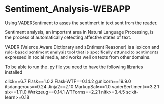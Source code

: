 # Sentiment_Analysis-WEBAPP
Using VADERSentiment to asses the sentiment in text sent from the reader.


Sentiment analysis, an important area in Natural Language Processing, is the process of automatically detecting affective states of text.

VADER (Valence Aware Dictionary and sEntiment Reasoner) is a lexicon and rule-based sentiment analysis tool that is specifically attuned 
to sentiments expressed in social media, and works well on texts from other domains.

To be able to run the .py file you need to have the following libraries installed

click==6.7
Flask==1.0.2
Flask-WTF==0.14.2
gunicorn==19.9.0
itsdangerous==0.24
Jinja2==2.10
MarkupSafe==1.0
vaderSentiment==3.2.1
six==1.11.0
Werkzeug==0.14.1
WTForms==2.2.1
nltk>=3.4.5
scikit-learn>=0.18
